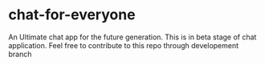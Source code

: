 # chat-for-everyone
An Ultimate chat app for the future generation. 
This is in beta stage of chat application. 
Feel free to contribute to this repo through developement branch
